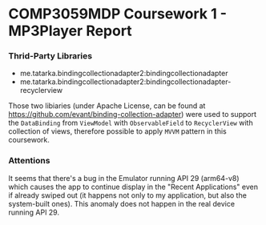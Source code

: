 # COMP3059MDP Coursework 1 - MP3Player Report



### Thrid-Party Libraries

- me.tatarka.bindingcollectionadapter2:bindingcollectionadapter
- me.tatarka.bindingcollectionadapter2:bindingcollectionadapter-recyclerview

Those two libiaries (under Apache License, can be found at https://github.com/evant/binding-collection-adapter) were used to support the `DataBinding` from `ViewModel` with `ObservableField` to `RecyclerView` with collection of views, therefore possible to apply `MVVM` pattern in this coursework.


### Attentions

It seems that there's a bug in the Emulator running API 29 (arm64-v8) which causes the app to continue display in the "Recent Applications" even if already swiped out (it happens not only to my application, but also the system-built ones). This anomaly does not happen in the real device running API 29.